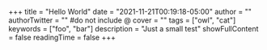 +++
title = "Hello World"
date = "2021-11-21T00:19:18-05:00"
author = ""
authorTwitter = "" #do not include @
cover = ""
tags = ["owl", "cat"]
keywords = ["foo", "bar"]
description = "Just a small test"
showFullContent = false
readingTime = false
+++
